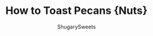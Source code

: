 ---
layout: ../../layouts/MarkdownPostLayout.astro
title: How to Toast Pecans {Nuts}
author: ShugarySweets
pubDate: 2022-02-05
description: "Learn how to toast pecans without burning them! Using the oven or the stove top, these methods produce pecans with a rich nutty flavor perfect for enhancing all kinds of recipes."
image_url: https://www.shugarysweets.com/wp-content/uploads/2022/03/toast-pecans-facebook.jpg
tags: ["Basics","American"]
calories: 45
protein: 1
carbohydrates: 1
fats: 5
fiber: 1
ingredients: ["1 cup pecans"]
serves: 1
time: "1 minute"
prepTime: "1 minute"
instructions: ["Preheat oven to 350 degrees.","Spread pecans in a single layer on a parchment paper lined baking sheet. Bake for 6-8 minutes, stirring or shaking the pan at the halfway point.","Heat skillet over medium high heat. Once warm, add pecans and cook until fragrant and slightly darker, about 3-4 minutes.","Stir pecans occasionally so they do not burn."]
nutrition: ["45 calories","1 grams carbohydrates","0 milligrams cholesterol","5 grams fat","1 grams fiber","1 grams protein","0 grams saturated fat","0 grams sodium","0 grams sugar","0 grams trans fat","4 grams unsaturated fat"]
---